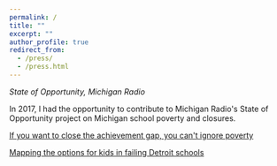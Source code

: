 ```yaml
---
permalink: /
title: ""
excerpt: ""
author_profile: true
redirect_from: 
  - /press/
  - /press.html
---
```


*State of Opportunity, Michigan Radio* 

In 2017, I had the opportunity to contribute to Michigan Radio's State of Opportunity project on Michigan school poverty and closures. 

[If you want to close the achievement gap, you can't ignore poverty](http://stateofopportunity.michiganradio.org/post/if-you-want-close-achievement-gap-you-cant-ignore-poverty)

[Mapping the options for kids in failing Detroit schools](http://stateofopportunity.michiganradio.org/post/mapping-options-kids-failing-detroit-schools)


